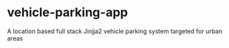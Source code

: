 # vehicle-parking-app
A location based full stack Jinjja2 vehicle parking system targeted for urban areas
